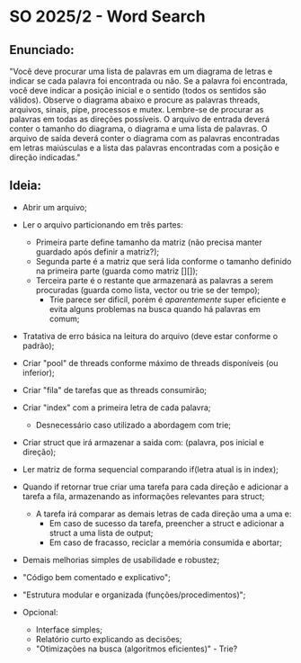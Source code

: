 # SO 2025/2 - Word Search

## Enunciado: 
"Você deve procurar uma lista de palavras em um
diagrama de letras e indicar se cada palavra foi encontrada ou não. Se a
palavra foi encontrada, você deve indicar a posição inicial e o sentido
(todos os sentidos são válidos). Observe o diagrama abaixo e procure as
palavras threads, arquivos, sinais, pipe, processos e mutex.
Lembre-se de procurar as palavras em todas as direções
possíveis.
O arquivo de entrada deverá conter o tamanho do diagrama, o diagrama
e uma lista de palavras. O arquivo de saída deverá conter o diagrama
com as palavras encontradas em letras maiúsculas e a lista das palavras
encontradas com a posição e direção indicadas."

## Ideia:
* Abrir um arquivo;
* Ler o arquivo particionando em três partes:
    * Primeira parte define tamanho da matriz (não precisa manter guardado após definir a matriz?);
    * Segunda parte é a matriz que será lida conforme o tamanho definido na primeira parte (guarda como matriz [][]);
    * Terceira parte é o restante  que armazenará as palavras a serem procuradas (guarda como lista, vector ou trie se der tempo);
        * Trie parece ser dificil, porém é *aparentemente* super eficiente e evita alguns problemas na busca quando há palavras em comum;
* Tratativa de erro básica na leitura do arquivo (deve estar conforme o padrão);
* Criar "pool" de threads conforme máximo de threads disponíveis (ou inferior);
* Criar "fila" de tarefas que as threads consumirão;
* Criar "index" com a primeira letra de cada palavra;
    * Desnecessário caso utilizado a abordagem com trie;
* Criar struct que irá armazenar a saida com: (palavra, pos inicial e direção);
* Ler matriz de forma sequencial comparando if(letra atual is in index);
* Quando if retornar true criar uma tarefa para cada direção e adicionar a tarefa a fila, armazenando as informações relevantes para struct;
    * A tarefa irá comparar as demais letras de cada direção uma a uma e:
        * Em caso de sucesso da tarefa, preencher a struct e adicionar a struct a uma lista de output;
        * Em caso de fracasso, reciclar a memória consumida e abortar;
* Demais melhorias simples de usabilidade e robustez;
* "Código bem comentado e explicativo";
* "Estrutura modular e organizada (funções/procedimentos)";

* Opcional:
    * Interface simples;
    * Relatório curto explicando as decisões;
    * "Otimizações na busca (algoritmos eficientes)" - Trie?